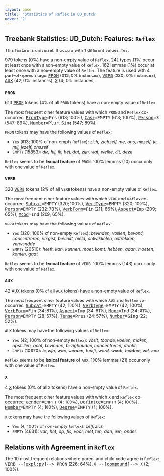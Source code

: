 ```yaml
---
layout: base
title:  'Statistics of Reflex in UD_Dutch'
udver: '2'
---
```


## Treebank Statistics: UD_Dutch: Features: `Reflex`

This feature is universal.
It occurs with 1 different values: `Yes`.

979 tokens (0%) have a non-empty value of `Reflex`.
242 types (1%) occur at least once with a non-empty value of `Reflex`.
162 lemmas (1%) occur at least once with a non-empty value of `Reflex`.
The feature is used with 4 part-of-speech tags: <tt><a href="nl-pos-PRON.html">PRON</a></tt> (613; 0% instances), <tt><a href="nl-pos-VERB.html">VERB</a></tt> (320; 0% instances), <tt><a href="nl-pos-AUX.html">AUX</a></tt> (42; 0% instances), <tt><a href="nl-pos-X.html">X</a></tt> (4; 0% instances).

### `PRON`

613 <tt><a href="nl-pos-PRON.html">PRON</a></tt> tokens (4% of all `PRON` tokens) have a non-empty value of `Reflex`.

The most frequent other feature values with which `PRON` and `Reflex` co-occurred: <tt><a href="nl-feat-PronType.html">PronType</a></tt><tt>=Prs</tt> (613; 100%), <tt><a href="nl-feat-Case.html">Case</a></tt><tt>=EMPTY</tt> (613; 100%), <tt><a href="nl-feat-Person.html">Person</a></tt><tt>=3</tt> (547; 89%), <tt><a href="nl-feat-Number.html">Number</a></tt><tt>=Plur,Sing</tt> (547; 89%).

`PRON` tokens may have the following values of `Reflex`:

* `Yes` (613; 100% of non-empty `Reflex`): <em>zich, zichzelf, me, ons, mezelf, je, mij, jezelf, onszelf</em>
* `EMPTY` (15853): <em>die, hij, ik, het, dat, zijn, wat, welke, dit, deze</em>

`Reflex` seems to be **lexical feature** of `PRON`. 100% lemmas (10) occur only with one value of `Reflex`.

### `VERB`

320 <tt><a href="nl-pos-VERB.html">VERB</a></tt> tokens (2% of all `VERB` tokens) have a non-empty value of `Reflex`.

The most frequent other feature values with which `VERB` and `Reflex` co-occurred: <tt><a href="nl-feat-Subcat.html">Subcat</a></tt><tt>=EMPTY</tt> (320; 100%), <tt><a href="nl-feat-VerbType.html">VerbType</a></tt><tt>=EMPTY</tt> (320; 100%), <tt><a href="nl-feat-Person.html">Person</a></tt><tt>=EMPTY</tt> (232; 73%), <tt><a href="nl-feat-VerbForm.html">VerbForm</a></tt><tt>=Fin</tt> (211; 66%), <tt><a href="nl-feat-Aspect.html">Aspect</a></tt><tt>=Imp</tt> (209; 65%), <tt><a href="nl-feat-Mood.html">Mood</a></tt><tt>=Ind</tt> (209; 65%).

`VERB` tokens may have the following values of `Reflex`:

* `Yes` (320; 100% of non-empty `Reflex`): <em>bevinden, voelen, bevond, concentreren, vergist, bevindt, hield, ontwikkelen, optrekken, verwondde</em>
* `EMPTY` (20510): <em>heeft, kan, kunnen, moet, komt, hebben, gaan, moeten, komen, gaat</em>

`Reflex` seems to be **lexical feature** of `VERB`. 100% lemmas (143) occur only with one value of `Reflex`.

### `AUX`

42 <tt><a href="nl-pos-AUX.html">AUX</a></tt> tokens (0% of all `AUX` tokens) have a non-empty value of `Reflex`.

The most frequent other feature values with which `AUX` and `Reflex` co-occurred: <tt><a href="nl-feat-Subcat.html">Subcat</a></tt><tt>=EMPTY</tt> (42; 100%), <tt><a href="nl-feat-VerbType.html">VerbType</a></tt><tt>=EMPTY</tt> (42; 100%), <tt><a href="nl-feat-VerbForm.html">VerbForm</a></tt><tt>=Fin</tt> (34; 81%), <tt><a href="nl-feat-Aspect.html">Aspect</a></tt><tt>=Imp</tt> (34; 81%), <tt><a href="nl-feat-Mood.html">Mood</a></tt><tt>=Ind</tt> (34; 81%), <tt><a href="nl-feat-Person.html">Person</a></tt><tt>=EMPTY</tt> (28; 67%), <tt><a href="nl-feat-Tense.html">Tense</a></tt><tt>=Pres</tt> (24; 57%), <tt><a href="nl-feat-Number.html">Number</a></tt><tt>=Sing</tt> (22; 52%).

`AUX` tokens may have the following values of `Reflex`:

* `Yes` (42; 100% of non-empty `Reflex`): <em>voelt, toonde, voelen, maken, opstellen, acht, bevinden, bezighouden, concentreren, drinkt</em>
* `EMPTY` (10670): <em>is, zijn, was, worden, heeft, werd, wordt, hebben, zal, zou</em>

`Reflex` seems to be **lexical feature** of `AUX`. 100% lemmas (21) occur only with one value of `Reflex`.

### `X`

4 <tt><a href="nl-pos-X.html">X</a></tt> tokens (0% of all `X` tokens) have a non-empty value of `Reflex`.

The most frequent other feature values with which `X` and `Reflex` co-occurred: <tt><a href="nl-feat-Gender.html">Gender</a></tt><tt>=EMPTY</tt> (4; 100%), <tt><a href="nl-feat-Definite.html">Definite</a></tt><tt>=EMPTY</tt> (4; 100%), <tt><a href="nl-feat-Number.html">Number</a></tt><tt>=EMPTY</tt> (4; 100%), <tt><a href="nl-feat-Degree.html">Degree</a></tt><tt>=EMPTY</tt> (4; 100%).

`X` tokens may have the following values of `Reflex`:

* `Yes` (4; 100% of non-empty `Reflex`): <em>zelf, zich</em>
* `EMPTY` (4631): <em>van, het, op, flo, voor, met, ten, aan, een, onder</em>

## Relations with Agreement in `Reflex`

The 10 most frequent relations where parent and child node agree in `Reflex`:
<tt>VERB --[<tt><a href="nl-dep-expl-pv.html">expl:pv</a></tt>]--> PRON</tt> (226; 64%),
<tt>X --[<tt><a href="nl-dep-compound.html">compound</a></tt>]--> X</tt> (2; 100%).

